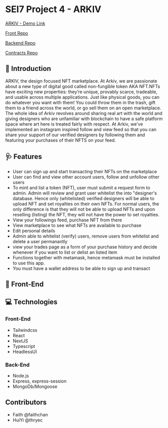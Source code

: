 # SEI7 Project 4 - ARKIV

[ARKIV - Demo Link](https://arkiv.vercel.app/)

[Front Repo](https://github.com/faithchan/project_4_frontend)

[Backend Repo](https://github.com/faithchan/project-4-backend)

[Contracts Repo](https://github.com/faithchan/project4-contracts)

## 🌌 Introduction

ARKIV, the design focused NFT marketplace. At Arkiv, we are passionate about a new type of digital good called non-fungible token AKA NFT.NFTs have exciting new properties: they’re unique, provably scarce, tradeable, and usable across multiple applications. Just like physical goods, you can do whatever you want with them! You could throw them in the trash, gift them to a friend across the world, or go sell them on an open marketplace. The whole idea of Arkiv revolves around sharing real art with the world and giving designers who are unfamiliar with blockchain to have a safe platform space where art here is treated fairly with respect. At Arkiv, we've implemented an instagram inspired follow and view feed so that you can share your support of our verified designers by following them and featuring your purchases of their NFTS on your feed.

## 🩺 Features

- User can sign up and start transacting their NFTs on the marketplace
- User can find and view other account users, follow and unfollow other users
- To mint and list a token (NFT), user must submit a request form to admin. Admin will review and grant user whitelist the into "designer's database. Hence only (whitelisted) verified designers will be able to upload NFT and set royalties on their own NFTs. For normal users, the only difference is that they will not be able to upload NFTs and upon reselling (listing) the NFT, they will not have the power to set royalties.
- View your followings feed, purchase NFT from there
- View marketplace to see what NFTs are available to purchase
- Edit personal details
- Admin able to whitelist (verify) users, remove users from whitelist and delete a user permanantly
- view your trades page as a form of your purchase history and decide whenever if you want to list or delist an listed item
- Functions together with metamask, hence metamask must be installed to use this app.
- You must have a wallet address to be able to sign up and transact

## 🎨 Front-End

## 💻 Technologies

### Front-End

- Tailwindcss
- React
- NextJS
- Typescript
- HeadlessUI

### Back-End

- Node.js
- Express, express-session
- MongoDb/Mongoose

## Contributors

- Faith @faithchan
- HuiYi @thryec
